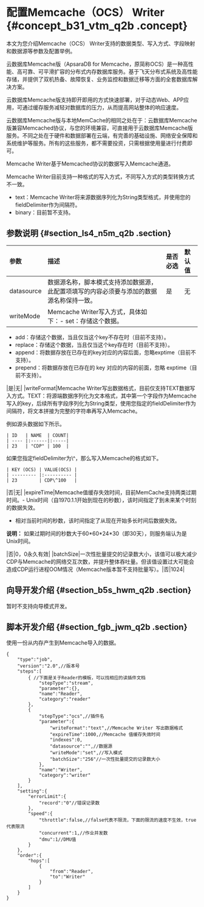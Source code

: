 # 配置Memcache（OCS） Writer {#concept_b31_vtm_q2b .concept}

本文为您介绍Memcache（OCS） Writer支持的数据类型、写入方式、字段映射和数据源等参数及配置举例。

云数据库Memcache版（ApsaraDB for Memcache，原简称OCS）是一种高性能、高可靠、可平滑扩容的分布式内存数据库服务。基于飞天分布式系统及高性能存储，并提供了双机热备、故障恢复、业务监控和数据迁移等方面的全套数据库解决方案。

云数据库Memcache版支持即开即用的方式快速部署，对于动态Web、APP应用，可通过缓存服务减轻对数据库的压力，从而提高网站整体的响应速度。

云数据库Memcache版与本地MemCache的相同之处在于：云数据库Memcache版兼容Memcached协议，与您的环境兼容，可直接用于云数据库Memcache版服务。不同之处在于硬件和数据部署在云端，有完善的基础设施、网络安全保障和系统维护等服务。所有的这些服务，都不需要投资，只需根据使用量进行付费即可。

Memcache Writer基于Memcached协议的数据写入Memcache通道。

Memcache Writer目前支持一种格式的写入方式，不同写入方式的类型转换方式不一致。

-   text：Memcache Writer将来源数据序列化为String类型格式，并使用您的fieldDelimiter作为间隔符。
-   binary：目前暂不支持。

## 参数说明 {#section_ls4_n5m_q2b .section}

|参数|描述|是否必选|默认值|
|:-|:-|:---|:--|
|datasource|数据源名称，脚本模式支持添加数据源，此配置项填写的内容必须要与添加的数据源名称保持一致。|是|无|
|writeMode|Memcache Writer写入方式，具体如下：-   set：存储这个数据。
-   add：存储这个数据，当且仅当这个key不存在时（目前不支持）。
-   replace：存储这个数据，当且仅当这个key存在时（目前不支持）。
-   append：将数据存放在已存在的key对应的内容后面，忽略exptime（目前不支持）。
-   prepend：将数据存放在已存在的 key 对应的内容的前面，忽略 exptime（目前不支持）。

|是|无|
|writeFormat|Memcache Writer写出数据格式，目前仅支持TEXT数据写入方式。TEXT：将源端数据序列化为文本格式，其中第一个字段作为Memcache写入的key，后续所有字段序列化为String类型，使用您指定的fieldDelimiter作为间隔符，将文本拼接为完整的字符串再写入Memcache。

例如源头数据如下所示。

```
| ID   | NAME  | COUNT|
| ---- |:------|:-----|
| 23   | "CDP" | 100  |
```

如果您指定fieldDelimiter为\\^，那么写入Memcache的格式如下。

```
| KEY (OCS) | VALUE(OCS) |
| --------- |:---------- |
| 23        | CDP\^100   |
```

|否|无|
|expireTime|Memcache值缓存失效时间，目前MemCache支持两类过期时间。-   Unix时间（自1970.1.1开始到现在的秒数），该时间指定了到未来某个时刻的数据失效。
-   相对当前时间的秒数，该时间指定了从现在开始多长时间后数据失效。

**说明：** 如果过期时间的秒数大于60\*60\*24\*30（即30天），则服务端认为是Unix时间。

 |否|0，0永久有效|
|batchSize|一次性批量提交的记录数大小，该值可以极大减少CDP与Memcache的网络交互次数，并提升整体吞吐量。但该值设置过大可能会造成CDP运行进程OOM情况（Memcache版本暂不支持批量写）。|否|1024|

## 向导开发介绍 {#section_b5s_hwm_q2b .section}

暂时不支持向导模式开发。

## 脚本开发介绍 {#section_fgb_jwm_q2b .section}

使用一份从内存产生到Memcache导入的数据。

```
{
    "type":"job",
    "version":"2.0",//版本号
    "steps":[
        { //下面是关于Reader的模板，可以找相应的读插件文档
            "stepType":"stream",
            "parameter":{},
            "name":"Reader",
            "category":"reader"
        },
        {
            "stepType":"ocs",//插件名
            "parameter":{
                "writeFormat":"text",//Memcache Writer 写出数据格式
                "expireTime":1000,//Memcache 值缓存失效时间
                "indexes":0,
                "datasource":"",//数据源
                "writeMode":"set",//写入模式
                "batchSize":"256"//一次性批量提交的记录数大小
            },
            "name":"Writer",
            "category":"writer"
        }
    ],
    "setting":{
        "errorLimit":{
            "record":"0"//错误记录数
        },
        "speed":{
            "throttle":false,//false代表不限流，下面的限流的速度不生效，true代表限流
            "concurrent":1,//作业并发数
            "dmu":1//DMU值
        }
    },
    "order":{
        "hops":[
            {
                "from":"Reader",
                "to":"Writer"
            }
        ]
    }
}
```

